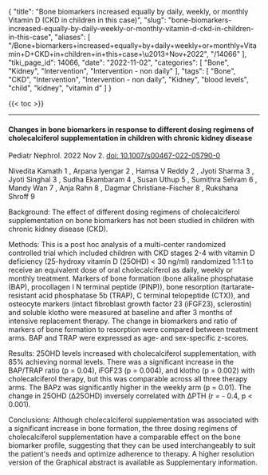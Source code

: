 {
    "title": "Bone biomarkers increased equally by daily, weekly, or monthly Vitamin D (CKD in children in this case)",
    "slug": "bone-biomarkers-increased-equally-by-daily-weekly-or-monthly-vitamin-d-ckd-in-children-in-this-case",
    "aliases": [
        "/Bone+biomarkers+increased+equally+by+daily+weekly+or+monthly+Vitamin+D+CKD+in+children+in+this+case+\u2013+Nov+2022",
        "/14066"
    ],
    "tiki_page_id": 14066,
    "date": "2022-11-02",
    "categories": [
        "Bone",
        "Kidney",
        "Intervention",
        "Intervention - non daily"
    ],
    "tags": [
        "Bone",
        "CKD",
        "Intervention",
        "Intervention - non daily",
        "Kidney",
        "blood levels",
        "child",
        "kidney",
        "vitamin d"
    ]
}


{{< toc >}} 

---

#### Changes in bone biomarkers in response to different dosing regimens of cholecalciferol supplementation in children with chronic kidney disease

Pediatr Nephrol. 2022 Nov 2. [doi: 10.1007/s00467-022-05790-0](https://doi.org/10.1007/s00467-022-05790-0)

Nivedita Kamath  1 , Arpana Iyengar  2 , Hamsa V Reddy  2 , Jyoti Sharma  3 , Jyoti Singhal  3 , Sudha Ekambaram  4 , Susan Uthup  5 , Sumithra Selvam  6 , Mandy Wan  7 , Anja Rahn  8 , Dagmar Christiane-Fischer  8 , Rukshana Shroff  9

Background: The effect of different dosing regimens of cholecalciferol supplementation on bone biomarkers has not been studied in children with chronic kidney disease (CKD).

Methods: This is a post hoc analysis of a multi-center randomized controlled trial which included children with CKD stages 2-4 with vitamin D deficiency (25-hydroxy vitamin D (25OHD) < 30 ng/ml) randomized 1:1:1 to receive an equivalent dose of oral cholecalciferol as daily, weekly or monthly treatment. Markers of bone formation (bone alkaline phosphatase (BAP), procollagen I N terminal peptide (PINP)), bone resorption (tartarate-resistant acid phosphatase 5b (TRAP), C terminal telopeptide (CTX)), and osteocyte markers (intact fibroblast growth factor 23 (iFGF23), sclerostin) and soluble klotho were measured at baseline and after 3 months of intensive replacement therapy. The change in biomarkers and ratio of markers of bone formation to resorption were compared between treatment arms. BAP and TRAP were expressed as age- and sex-specific z-scores.

Results: 25OHD levels increased with cholecalciferol supplementation, with 85% achieving normal levels. There was a significant increase in the BAP/TRAP ratio (p = 0.04), iFGF23 (p = 0.004), and klotho (p = 0.002) with cholecalciferol therapy, but this was comparable across all three therapy arms. The BAPz was significantly higher in the weekly arm (p = 0.01). The change in 25OHD (Δ25OHD) inversely correlated with ΔPTH (r = - 0.4, p < 0.001).

Conclusions: Although cholecalciferol supplementation was associated with a significant increase in bone formation, the three dosing regimens of cholecalciferol supplementation have a comparable effect on the bone biomarker profile, suggesting that they can be used interchangeably to suit the patient's needs and optimize adherence to therapy. A higher resolution version of the Graphical abstract is available as Supplementary information.